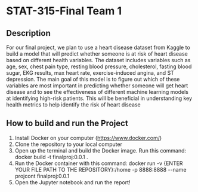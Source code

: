 # STAT-315-Final Team 1

## Description
For our final project, we plan to use a heart disease dataset from Kaggle to build a model that will predict whether someone is at risk of heart disease based on different health variables. The dataset includes variables such as age, sex, chest pain type, resting blood pressure, cholesterol, fasting blood sugar, EKG results, max heart rate, exercise-induced angina, and ST depression. The main goal of this model is to figure out which of these variables are most important in predicting whether someone will get heart disease and to see the effectiveness of different machine learning models at identifying high-risk patients. This will be beneficial in understanding key health metrics to help identify the risk of heart disease

## How to build and run the Project
1. Install Docker on your computer (https://www.docker.com/)
2. Clone the repository to your local computer
3. Open up the terminal and build the Docker image. Run this command: docker build -t finalproj:0.0.1 .
4. Run the Docker container with this command: docker run -v {ENTER YOUR FILE PATH TO THE REPOSITORY}:/home -p 8888:8888 --name projcont finalproj:0.0.1
5. Open the Jupyter notebook and run the report!

